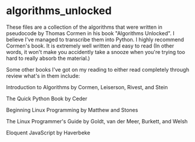 # algorithms_unlocked

These files are a collection of the algorithms that were written in pseudocode by Thomas Cormen in
his book "Algorithms Unlocked". I believe I've managed to transcribe them into Python. I highly 
recommend Cormen's book. It is extremely well written and easy to read (In other words, it won't make 
you accidently take a snooze when you're trying too hard to really absorb the material.)

Some other books I've got on my reading to either read completely through review what's in them
include:


Introduction to Algorithms by Cormen, Leiserson, Rivest, and Stein

The Quick Python Book by Ceder

Beginning Linux Programming by Matthew and Stones

The Linux Programmer's Guide by Goldt, van der Meer, Burkett, and Welsh  

Eloquent JavaScript by Haverbeke
